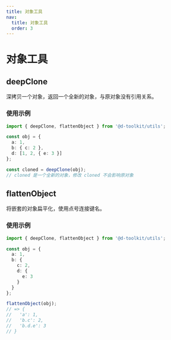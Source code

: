 ```yaml
---
title: 对象工具
nav:
  title: 对象工具
  order: 3
---
```


# 对象工具

## deepClone

深拷贝一个对象，返回一个全新的对象，与原对象没有引用关系。

### 使用示例

```typescript
import { deepClone, flattenObject } from '@d-toolkit/utils';

const obj = {
  a: 1,
  b: { c: 2 },
  d: [1, 2, { e: 3 }]
};

const cloned = deepClone(obj);
// cloned 是一个全新的对象，修改 cloned 不会影响原对象
```

## flattenObject

将嵌套的对象扁平化，使用点号连接键名。

### 使用示例

```typescript
import { deepClone, flattenObject } from '@d-toolkit/utils';

const obj = {
  a: 1,
  b: {
    c: 2,
    d: {
      e: 3
    }
  }
};

flattenObject(obj);
// => {
//   'a': 1,
//   'b.c': 2,
//   'b.d.e': 3
// } 